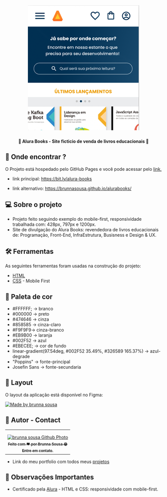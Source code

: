 <h1 align="center">
    <img title="banner-readme" src="./assets/img/tela.png" alt="Tela do alura books" />
</h1>

<h4 align="center"> 
	👾 Alura Books - Site ficticio de venda de livros educacionais 👾
</h4>

## 🤖 Onde encontrar ?

<p>O Projeto está hospedado pelo GitHub Pages e você pode acessar pelo <a href="https://brunnasousa.github.io/alurabooks/" target="_blank" rel="external">link.</a> </p>

- link principal: https://bit.ly/alura-books

- link alternativo: https://brunnasousa.github.io/alurabooks/

## 💻 Sobre o projeto

- Projeto feito seguindo exemplo do mobile-first, responsividade trabalhada com: 428px, 797px e 1200px.
- Site de divulgação do Alura Books: revendedora de livros educacionais de: Programação, Front-End, InfraEstrutura, Busisness e Design & UX.

## 🛠 Ferramentas

As seguintes ferramentas foram usadas na construção do projeto:

-   [HTML](https://developer.mozilla.org/pt-BR/docs/Web/HTML)
-   [CSS](https://developer.mozilla.org/pt-BR/docs/Web/CSS) - Mobile First


## 🎨 Paleta de cor

- #FFFFFF; -> branco
- #000000 -> preto
- #474646 -> cinza
- #858585 -> cinza-claro
- #F9F9F9-> cinza-branco
- #EB9B00 -> laranja
- #002F52 -> azul
- #EBECEE; -> cor de fundo
- linear-gradient(97.54deg, #002F52 35.49%, #326589 165.37%) -> azul-degrade
- "Poppins" -> fonte-principal
- Josefin Sans -> fonte-secundaria

## 📖 Layout

O layout da aplicação está disponível no Figma:

<a href="https://www.figma.com/file/uO8RMvumXF4PQCYLm4hLSD/AluraBooks-(Copy)">
  <img alt="Made by brunna sousa" src="https://img.shields.io/badge/Acessar%20Layout%20-Figma-%2304D361">
</a>

## 📝 Autor - Contact

<table>
  <tr>
    <td align="center">
      <p> </p>
      <a href="https://www.linkedin.com/in/brunna-sousa">
        <img src="https://avatars.githubusercontent.com/brunnasousa" width="150px;" alt="brunna sousa Github Photo"/><br>
        <sub> 
          <b>Feito com ❤️ por Brunna Sousa 😄</b><br>
          <b>Entre em contato. <a href="https://www.linkedin.com/in/brunna-sousa/" target="_blank" rel="external"></a> </b>
        </sub>
      </a>
    </td>
  </tr>
</table>

* Link do meu portfolio com todos meus [projetos](https://brunnasousa.github.io/portfolio_brunnasousa/) 

## 👀 Observações Importantes

* Certificado pela [Alura](https://cursos.alura.com.br/user/brunnad68/course/html-css-responsividade-mobile-first/certificate) - HTML e CSS: responsividade com mobile-first.